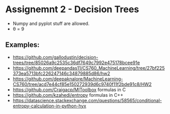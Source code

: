 # Assignemnt 2 - Decision Trees
- Numpy and pyplot stuff are allowed.
- θ = 9



## Examples: 
- https://github.com/gallodustin/decision-trees/tree/85026a9c2535c36df7649c7992e475178bcee91e 
- https://github.com/deepandas11/CS760_MachineLearning/tree/27bf225373ea5713bfc226247146c34879885d86/hw2
- https://github.com/deepaknalore/MachineLearning-CS760/tree/acd7e44cf85e150272939d6c9740f11f2bde91c8/HW2
- https://github.com/Craigacp/MIToolbox formulas in C
- https://github.com/kzahedi/entropy formulas in C++
- https://datascience.stackexchange.com/questions/58565/conditional-entropy-calculation-in-python-hyx


